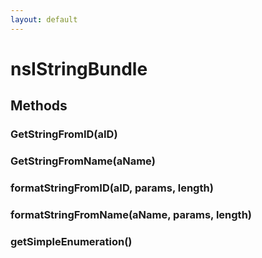 ```yaml
---
layout: default
---
```


# nsIStringBundle #

## Methods ##

### GetStringFromID(aID) ###

### GetStringFromName(aName) ###

### formatStringFromID(aID, params, length) ###

### formatStringFromName(aName, params, length) ###

### getSimpleEnumeration() ###
